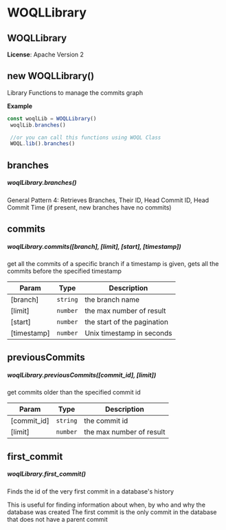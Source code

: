 
# WOQLLibrary
## WOQLLibrary
**License**: Apache Version 2  

## new WOQLLibrary()
Library Functions to manage the commits graph

**Example**  
```javascript
const woqlLib = WOQLLibrary()
 woqlLib.branches()

 //or you can call this functions using WOQL Class
 WOQL.lib().branches()
```

## branches
##### woqlLibrary.branches()
General Pattern 4: Retrieves Branches, Their ID, Head Commit ID, Head Commit Time
(if present, new branches have no commits)


## commits
##### woqlLibrary.commits([branch], [limit], [start], [timestamp])
get all the commits of a specific branch
if a timestamp is given, gets all the commits before the specified timestamp


| Param | Type | Description |
| --- | --- | --- |
| [branch] | <code>string</code> | the branch name |
| [limit] | <code>number</code> | the max number of result |
| [start] | <code>number</code> | the start of the pagination |
| [timestamp] | <code>number</code> | Unix timestamp in seconds |


## previousCommits
##### woqlLibrary.previousCommits([commit_id], [limit])
get commits older than the specified commit id


| Param | Type | Description |
| --- | --- | --- |
| [commit_id] | <code>string</code> | the commit id |
| [limit] | <code>number</code> | the max number of result |


## first_commit
##### woqlLibrary.first\_commit()
Finds the id of the very first commit in a database's history

This is useful for finding information about when, by who and why the database was created
The first commit is the only commit in the database that does not have a parent commit

